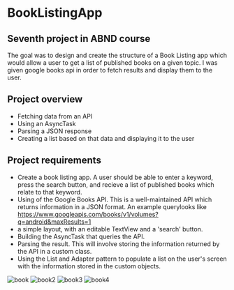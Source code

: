 # BookListingApp
## Seventh project in ABND course



The goal was to design and create the structure of a Book Listing app which would allow a user to get a list of published books on a given topic. I was given google books api in order to fetch results and display them to the user.

## Project overview
- Fetching data from an API
- Using an AsyncTask
- Parsing a JSON response
- Creating a list based on that data and displaying it to the user

## Project requirements
- Create a book listing app. A user should be able to enter a keyword, press the search button, and recieve a list of published books which relate to that keyword.
- Using of the Google Books API. This is a well-maintained API which returns information in a JSON format. An example querylooks like 
  https://www.googleapis.com/books/v1/volumes?q=android&maxResults=1
- a simple layout, with an editable TextView and a 'search' button.
- Building the AsyncTask that queries the API. 
- Parsing the result. This will involve storing the information returned by the API in a custom class.
- Using the List and Adapter pattern to populate a list on the user's screen with the information stored in the custom objects.


![book](https://user-images.githubusercontent.com/26045797/56085198-04a3a300-5e48-11e9-9996-4a517c7993ab.png)
![book2](https://user-images.githubusercontent.com/26045797/56085199-04a3a300-5e48-11e9-880b-94abbdff6684.png)
![book3](https://user-images.githubusercontent.com/26045797/56085200-04a3a300-5e48-11e9-8a5a-870073acbe3e.png)
![book4](https://user-images.githubusercontent.com/26045797/56085201-04a3a300-5e48-11e9-824f-4ad35951e898.png)
